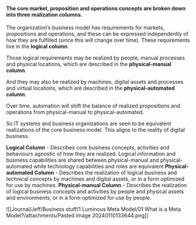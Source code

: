 #### The core market, proposition and operations concepts are broken down into three **realization columns.**

The organization’s business model has requirements for markets, propositions and operations, and these can be expressed independently of how they are fulfilled (since this will change over time). These requirements live in the **logical column**.

Those logical requirements may be realized by people, manual processes and physical locations, which are described in the **physical-manual column**.

And they may also be realized by machines, digital assets and processes and virtual locations, which are described in the **physical-automated column**.

Over time, automation will shift the balance of realized propositions and operations from physical-manual to physical-automated.

So IT systems and business organizations are seen to be equivalent realizations of the core business model. This aligns to the reality of digital business.

**Logical Column** - Describes core business concepts, activities and behaviours agnostic of how they are realized. Logical information and business capabilities are shared between physical-manual and physical-automated while technology capabilities and roles are equivalent
**Physical-automated Column** - Describes the realization of logical business and technical concepts by machines and digital assets, or in a form optimized for use by machines.
**Physical-manual Column** - Describes the realization of logical business concepts and activities by people and physical assets and environments, or in a form optimized for use by people.

![[Journal/Jeff/Business stuff/1 Luminous Meta Model/01 What is a Meta Model?/attachments/Pasted image 20240110133644.png]]

